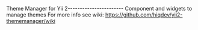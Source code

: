 Theme Manager for Yii 2-----------------------
Component and widgets to manage themes
For more info see wiki:
https://github.com/hiqdev/yii2-thememanager/wiki
